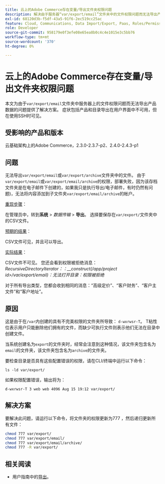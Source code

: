 ```yaml
---
title: 云上的Adobe Commerce存在变量/导出文件夹权限问题
description: 解决由于服务器“var/export/email”文件夹中的文件权限问题而无法导出产品数据的问题，本文提供了解决方案。 症状包括产品和目录导出在用户界面中不可用，但在使用SSH时可见。
exl-id: 68120d3b-f5df-43a5-91f6-2ec519cc25ac
feature: Cloud, Communications, Data Import/Export, Paas, Roles/Permissions
role: Developer
source-git-commit: 958179e0f3efe08e65ea8b0c4c4e1015e3c5bb76
workflow-type: tm+mt
source-wordcount: '370'
ht-degree: 0%

---
```


# 云上的Adobe Commerce存在变量/导出文件夹权限问题

本文为由于`var/export/email`文件夹中服务器上的文件权限问题而无法导出产品数据的问题提供了解决方案。 症状包括产品和目录导出在用户界面中不可用，但在使用SSH时可见。

## 受影响的产品和版本

云基础架构上的Adobe Commerce，2.3.0-2.3.7-p2、2.4.0-2.4.3-p1

## 问题

无法导出`var/export/email`或`var/export/archive`文件夹中的文件。
由于`var/export/email`或`var/export/email/archive`的权限，部署失败，因为该存档文件夹是在电子邮件下创建的，如果我只是执行导出/电子邮件，有时仍然有问题)，无法将内容添加到子文件夹`var/export/email/archive`的帐户。

<u>重现步骤</u>：

在管理员中，转到&#x200B;**系统** > *数据传输* > **导出**。
选择要保存在`var/export/`文件夹中的CSV文件。

<u>预期的结果</u>：

CSV文件可见，并且可以导出。

<u>实际结果</u>：

CSV文件不可见。 您还会看到权限被拒绝消息： *RecursiveDirectoryIterator：：__construct(/app/project id>/var/export/email)：无法打开目录：权限被拒绝*

对于所有导出类型，您都会收到相同的消息：“高级定价”、“客户财务”、“客户主文件”和“客户地址”。

## 原因

这是由于在`/var`内创建的具有不完美权限的文件夹所导致： `d-wxrwsr-T`。 T粘性位表示用户只能删除他们拥有的文件，而缺少可执行文件则表示他们无法在目录中创建文件。

当系统创建名为`export`的文件夹时，经常会注意到这种情况，该文件夹包含名为`email`的文件夹，该文件夹包含名为`archive`的文件夹。

要检查目录是否具有这些配置错误的权限，请在CLI/终端中运行以下命令：

`ls -ld var/export/`

如果权限配置错误，输出将为：

`d-wxrwsr-T 3 web web 4096 Aug 15 19:12 var/export/`


## 解决方案

要解决此问题，请运行以下命令，将文件夹的权限更新为777 ，然后递归更新所有文件：

```bash
chmod 777 var/export/
chmod 777 var/export/email/
chmod 777 var/export/email/archive/
chmod 777 -R var/export/
```

## 相关阅读

* 用户指南中的[导出](https://docs.magento.com/user-guide/system/data-export.html)。
